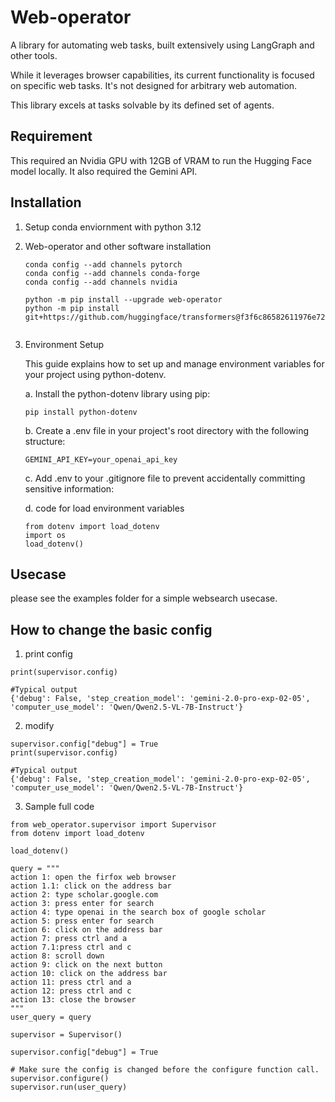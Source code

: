 # Web-operator

A library for automating web tasks, built extensively using LangGraph and other tools.

While it leverages browser capabilities, its current functionality is focused on specific web tasks. It's not designed for arbitrary web automation.

This library excels at tasks solvable by its defined set of agents.

## Requirement
This required an Nvidia GPU with 12GB of VRAM to run the Hugging Face model locally. It also required the Gemini API.

## Installation

1. Setup conda enviornment with python 3.12

2. Web-operator and other software installation

    ```
    conda config --add channels pytorch
    conda config --add channels conda-forge
    conda config --add channels nvidia

    python -m pip install --upgrade web-operator
    python -m pip install git+https://github.com/huggingface/transformers@f3f6c86582611976e72be054675e2bf0abb5f775
    
    
    ```

3. Environment Setup

    This guide explains how to set up and manage environment variables for your project using python-dotenv.

    a. Install the python-dotenv library using pip:

    ```
    pip install python-dotenv
    ```
    b. Create a .env file in your project's root directory with the following structure:
    ```
    GEMINI_API_KEY=your_openai_api_key
    ```

    c. Add .env to your .gitignore file to prevent accidentally committing sensitive information:

    d. code for load environment variables 
    ```
    from dotenv import load_dotenv
    import os
    load_dotenv()
    ```

## Usecase
please see the examples folder for a simple websearch usecase.

## How to change the basic config

1. print config
```
print(supervisor.config)

#Typical output
{'debug': False, 'step_creation_model': 'gemini-2.0-pro-exp-02-05', 'computer_use_model': 'Qwen/Qwen2.5-VL-7B-Instruct'}
```

2. modify

```
supervisor.config["debug"] = True
print(supervisor.config)

#Typical output
{'debug': False, 'step_creation_model': 'gemini-2.0-pro-exp-02-05', 'computer_use_model': 'Qwen/Qwen2.5-VL-7B-Instruct'}
```

3. Sample full code

```
from web_operator.supervisor import Supervisor
from dotenv import load_dotenv

load_dotenv()  

query = """
action 1: open the firfox web browser
action 1.1: click on the address bar
action 2: type scholar.google.com 
action 3: press enter for search
action 4: type openai in the search box of google scholar
action 5: press enter for search
action 6: click on the address bar
action 7: press ctrl and a
action 7.1:press ctrl and c
action 8: scroll down 
action 9: click on the next button 
action 10: click on the address bar
action 11: press ctrl and a
action 12: press ctrl and c
action 13: close the browser
"""
user_query = query

supervisor = Supervisor()

supervisor.config["debug"] = True

# Make sure the config is changed before the configure function call.
supervisor.configure()
supervisor.run(user_query)
```
